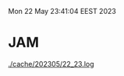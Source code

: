Mon 22 May 23:41:04 EEST 2023
# JAM
<a href='./cache/202305/22_23.log'>./cache/202305/22_23.log</a>
